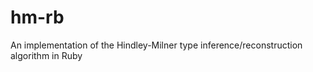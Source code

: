 hm-rb
=====

An implementation of the Hindley-Milner type inference/reconstruction algorithm in Ruby
